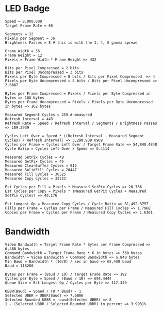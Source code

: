 ﻿# LED Badge

    Speed = 8,000,000
    Target Frame Rate = 60
    
    Segments = 12
    Pixels per Segment = 36
    Brightness Passes = 8 # this is with the 1, 4, 8 gamma spread
    
    Frame Width = 36
    Frame Height = 12
    Pixels = Frame Width * Frame Height => 432
    
    Bits per Pixel Compressed = 2 bits
    Bits per Pixel Uncompressed = 3 bits
    Pixels per Byte Compressed = 8 bits / Bits per Pixel Compressed  => 4
    Pixels per Byte Uncompressed = 8 bits / Bits per Pixel Uncompressed => 2.6667
    
    Bytes per Frame Compressed = Pixels / Pixels per Byte Compressed in bytes => 108 bytes
    Bytes per Frame Uncompressed = Pixels / Pixels per Byte Uncompressed in bytes => 162 bytes
    
    Measured Segment Cycles = 259 # measured
    Refresh Interval = 440
    Refresh Rate = Speed / Refresh Interval / Segments / Brightness Passes => 189.3939
    
    Cycles Left Over = Speed * ((Refresh Interval - Measured Segment Cycles) / Refresh Interval) => 3,290,909.0909
    Cycles per Frame = Cycles Left Over / Target Frame Rate => 54,848.4848
    Cycle Ratio = Cycles Left Over / Speed => 0.4114
    
    Measured SetPix Cycles = 48
    Measured GetPix Cycles = 45
    Measured ClearBuffer Cycles = 912
    Measured SolidFill Cycles = 20447
    Measured Fill Cycles = 30525
    Measured Copy Cycles = 33523
    
    Est Cycles per Fill = Pixels * Measured SetPix Cycles => 20,736
    Est Cycles per Copy = Pixels * (Measured GetPix Cycles + Measured SetPix Cycles) => 40,176
    
    Est Longest Op = Measured Copy Cycles / Cycle Ratio => 81,492.3757
    Fills per Frame = Cycles per Frame / Measured Fill Cycles => 1.7968
    Copies per Frame = Cycles per Frame / Measured Copy Cycles => 1.6361
   
# Bandwidth
    
    Video Bandwidth = Target Frame Rate * Bytes per Frame Compressed => 6,480 bytes
    Command Bandwidth = Target Frame Rate * 6 in bytes => 360 bytes
    Bandwidth = Video Bandwidth + Command Bandwidth => 6,840 bytes
    Min Baud = Bandwidth * (10/8) / sec in baud => 68,400 baud
    Baud = 115200
    
    Bytes per Frame = (Baud / 10) / Target Frame Rate => 192
    Cycles per Byte = Speed / (Baud / 10) => 694.4444
    Queue Size = Est Longest Op / Cycles per Byte => 117.349
    
    UBBR(Baud) = Speed / (8 * Baud) - 1
    Selected UBBR = UBBR(Baud) => 7.6806
    Selected Rounded UBBR = round(Selected UBBR) => 8
    1 - (Selected UBBR / Selected Rounded UBBR) in percent => 3.9931%
